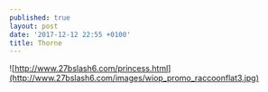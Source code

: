 ```yaml
---
published: true
layout: post
date: '2017-12-12 22:55 +0100'
title: Thorne
---
```

![http://www.27bslash6.com/princess.html](http://www.27bslash6.com/images/wiop_promo_raccoonflat3.jpg)
